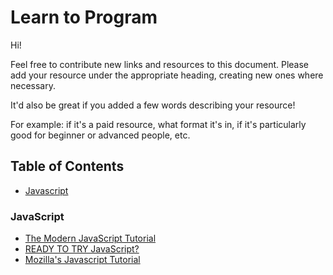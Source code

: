 # Learn to Program

Hi!

Feel free to contribute new links and resources to this document.
Please add your resource under the appropriate heading, creating new ones where necessary.

It'd also be great if you added a few words describing your resource!

For example: if it's a paid resource, what format it's in, if it's particularly good for beginner or advanced people, etc.

## Table of Contents

- [Javascript](#javascript)

### JavaScript

- [The Modern JavaScript Tutorial](https://javascript.info/)
- [READY TO TRY JavaScript?](https://www.javascript.com/)
- [Mozilla's Javascript Tutorial](https://developer.mozilla.org/id/docs/Web/JavaScript)
